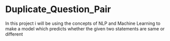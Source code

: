 # Duplicate_Question_Pair
In this project i will be using the concepts of NLP and Machine Learning to make a model which predicts whether the given two statements are same or different
